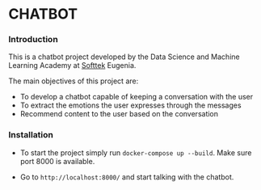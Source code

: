 # CHATBOT

### Introduction

This is a chatbot project developed by the Data Science and Machine Learning Academy at [Softtek](https://www.softtek.com/) Eugenia.

The main objectives of this project are:
  * To develop a chatbot capable of keeping a conversation with the user
  * To extract the emotions the user expresses through the messages
  * Recommend content to the user based on the conversation

### Installation

  * To start the project simply run `docker-compose up --build`. Make sure port 8000 is available.

  * Go to `http://localhost:8000/` and start talking with the chatbot.
